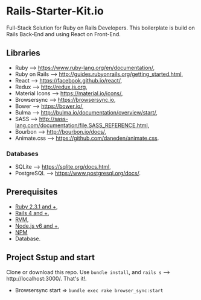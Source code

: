 # Rails-Starter-Kit.io
Full-Stack Solution for Ruby on Rails Developers. 
This boilerplate is build on Rails Back-End and using React on Front-End.

## Libraries


* Ruby --> https://www.ruby-lang.org/en/documentation/,
* Ruby on Rails --> http://guides.rubyonrails.org/getting_started.html,
* React --> https://facebook.github.io/react/,
* Redux --> http://redux.js.org,
* Material Icons --> https://material.io/icons/,
* Browsersync --> https://browsersync.io,
* Bower --> https://bower.io/,
* Bulma --> http://bulma.io/documentation/overview/start/,
* SASS --> http://sass-lang.com/documentation/file.SASS_REFERENCE.html, 
* Bourbon --> http://bourbon.io/docs/,
* Animate.css --> https://github.com/daneden/animate.css.

### Databases

* SQLite --> https://sqlite.org/docs.html,
* PostgreSQL --> https://www.postgresql.org/docs/.

## Prerequisites

* [Ruby 2.3.1 and +](https://www.ruby-lang.org/en/downloads/),
* [Rails 4 and +](http://guides.rubyonrails.org/getting_started.html),
* [RVM](https://rvm.io/),
* [Node.js v6 and +](https://nodejs.org/en/download/),
* [NPM](https://docs.npmjs.com/getting-started/what-is-npm)
* Database.

## Project Sstup and start

Clone or download this repo. Use `bundle install`, and `rails s` --> http://localhost:3000/. That's it!.

* Browsersync start => `bundle exec rake browser_sync:start`